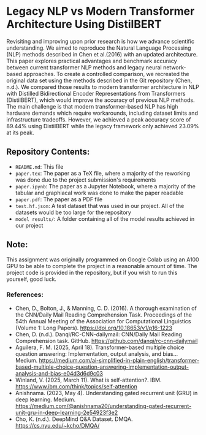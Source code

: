 # Legacy NLP vs Modern Transformer Architecture Using DistilBERT

Revisiting and improving upon prior research is how we advance scientific understanding. We aimed to reproduce the Natural Language Processing (NLP) methods described in Chen et al.(2016) with an updated architecture. This paper explores practical advantages and benchmark accuracy between current transformer NLP methods and legacy neural network-based approaches. To create a controlled comparison, we recreated the original data set using the methods described in the Git repository (Chen, n.d.). We compared those results to modern transformer architecture in NLP with Distilled Bidirectional Encoder Representations from Transformers (DistilBERT), which would improve the accuracy of previous NLP methods. The main challenge is that modern transformer-based NLP has high hardware demands which require workarounds, including dataset limits and infrastructure tradeoffs. However, we achieved a peak accuracy score of 89.44% using DistilBERT while the legacy framework only achieved 23.09% at its peak.

## Repository Contents:
* `README.md`: This file
* `paper.tex`: The paper as a TeX file, where a majority of the reworking was done due to the project submission's requirements
* `paper.ipynb`: The paper as a Jupyter Notebook, where a majority of the tabular and graphiacal work was done to make the paper readable
* `paper.pdf`: The paper as a PDF file
* `test.hf.json`: A test dataset that was used in our project. All of the datasets would be too large for the repository
* `model results/`: A folder containing all of the model results achieved in our project

## Note:
This assignment was originally programmed on Google Colab using an A100 GPU to be able to complete the project in a reasonable amount of time. The project code is provided in the repository, but if you wish to run this yourself, good luck.

### References:
* Chen, D., Bolton, J., & Manning, C. D. (2016). A thorough examination of the CNN/Daily Mail Reading Comprehension Task. Proceedings of the 54th Annual Meeting of the Association for Computational Linguistics (Volume 1: Long Papers). https://doi.org/10.18653/v1/p16-1223
* Chen, D. (n.d.). Danqi/RC-CNN-dailymail: CNN/Daily Mail Reading Comprehension task. GitHub. https://github.com/danqi/rc-cnn-dailymail
* Aguilera, F. M. (2025, April 18). Transformer-based multiple choice question answering: Implementation, output analysis, and bias... Medium. https://medium.com/ai-simplified-in-plain-english/transformer-based-multiple-choice-question-answering-implementation-output-analysis-and-bias-e04d3d6d9c03
* Winland, V. (2025, March 11). What is self-attention?. IBM. https://www.ibm.com/think/topics/self-attention
* Anishnama. (2023, May 4). Understanding gated recurrent unit (GRU) in deep learning. Medium. https://medium.com/@anishnama20/understanding-gated-recurrent-unit-gru-in-deep-learning-2e54923f3e2
* Cho, K. (n.d.). DeepMind Q&A Dataset. DMQA. https://cs.nyu.edu/~kcho/DMQA/ 